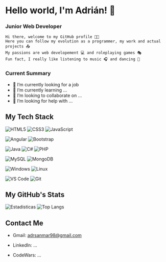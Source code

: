 # Hello world, I'm Adrián! 👋

<h3> Junior Web Developer </h3>

`Hi there, welcome to my GitHub profile 👨‍💻`
</br>
`Here you can follow my evolution as a programmer, my work and actual projects 📤`
</br>
`My passions are web developement 💻 and roleplaying games 🎭`
</br>
`Fun fact, I really like listening to music 🎧 and dancing 🕺`

### Current Summary
- 🔭 I’m currently looking for a job
- 🌱 I’m currently learning ...
- 👯 I’m looking to collaborate on ...
- 🤔 I’m looking for help with ...

## My Tech Stack

![HTML5](https://img.shields.io/badge/-HTML5-%23E44D27?style=flat-square&logo=html5&logoColor=ffffff)
![CSS3](https://img.shields.io/badge/-CSS3-%231572B6?style=flat-square&logo=css3)
![JavaScript](https://img.shields.io/badge/-JavaScript-%23F7DF1C?style=flat-square&logo=javascript&logoColor=000000&labelColor=%23F7DF1C&color=%23FFCE5A)

![Angular](https://img.shields.io/badge/-Angular-dc143c?style=flat-square&logo=Angular&logoColor=ffffff)
![Bootstrap](https://img.shields.io/badge/-Bootstrap-6633cc?style=flat-square&logo=Bootstrap&logoColor=ffffff)

![Java](https://img.shields.io/badge/-Java-ffa500?style=flat-square&logo=Java&logoColor=ffffff)
![C#](https://img.shields.io/badge/C%23-239120?style=flat-square&logo=c-sharp&logoColor=white)
![PHP](https://img.shields.io/badge/-PHP-6666FF?style=flat-square&logo=PHP&logoColor=ffffff)

![MySQL](https://img.shields.io/badge/MySQL-005C84?style=flat-square&logo=mysql&logoColor=white)
![MongoDB](https://img.shields.io/badge/-MongoDB-32cd32?style=flat-square&logo=MongoDB&logoColor=ffffff)

![Windows](https://img.shields.io/badge/Windows-0078D6?style=flat-square&logo=windows&logoColor=white)
![Linux](https://img.shields.io/badge/Linux-FCC624?style=flat-square&logo=linux&logoColor=black)

![VS Code](https://img.shields.io/badge/-VSCode-AA1ED3?style=flat-square&logo=visual-studio-code)
![Git](https://img.shields.io/badge/GIT-E44C30?style=flat-square&logo=git&logoColor=white)

## My GitHub's Stats

![Estadisticas](https://github-readme-stats.vercel.app/api?username=adrismm&show_icons=true&theme=dark)
![Top Langs](https://github-readme-stats.vercel.app/api/top-langs/?username=adrismm&layout=compact&theme=dark)

## Contact Me

- Gmail: adrsanmar98@gmail.com

- LinkedIn: ...

- CodeWars: ...
